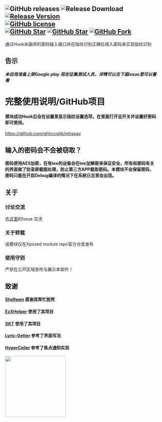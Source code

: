 ![GitHub releases](https://img.shields.io/github/downloads/Xposed-Modules-Repo/com.mihuashi.paybyfinger/total?label=LSPosed%20downloads&labelColor=F48FB1) ![Release Download](https://img.shields.io/github/downloads/ghhccghk/mhspay/total?style=flat-square) [![Release Version](https://img.shields.io/github/v/release/ghhccghk/mhspay?style=flat-square)](https://github.com/ghhccghk/mhspay/releases/latest)  
[![GitHub license](https://img.shields.io/github/license/ghhccghk/mhspay?style=flat-square)](https://github.com/ghhccghk/mhspay/LICENSE.md)  
[![GitHub Star](https://img.shields.io/github/stars/ghhccghk/mhspay?style=flat-square)](https://github.com/ghhccghk/mhspay/stargazers) [![GitHub Star](https://img.shields.io/github/stars/Xposed-Modules-Repo/com.mihuashi.paybyfinger?style=flat-square&label=LSPosed%20Star&labelColor=F48FB1)](https://github.com/Xposed-Modules-Repo/com.mihuashi.paybyfinger/stargazers)
[![GitHub Fork](https://img.shields.io/github/forks/ghhccghk/mhspay?style=flat-square)](https://github.com/ghhccghk/mhspay/network/members)
---
通过Hook米画师的密码输入接口并在指纹识别正确后填入密码来实现指纹识别
## 告示
##### 本应用准备上架Google play 现在征集测试人员，详情可以去下面issue里可以看看

# 完整使用说明/GitHub项目
#### 模块成功Hook后会在设置里显示指纹设置选项，在里面打开总开关并设置好密码即可使用。
https://github.com/ghhccghk/mhspay

## 输入的密码会不会被窃取？
#### 密码使用AES加密，在有tee的设备会在tee加解密来保证安全，所有和密码有关的界面做了防录屏截图处理，防止第三方APP截取密码。本模块不会保留密码，密码只能在开启Debug编译的情况下在系统日志里会出现。

## 关于
### 讨论交流
去[这里](https://github.com/ghhccghk/mhspay)的Issue 交流
### 关于转载
该模块仅在Xposed module repo官方仓库发布
### 使用守则
严禁在公开区域宣传与展示本软件！
## 致谢
#### [Shellwen](https://github.com/ShellWen) 感谢其帮忙脱壳
#### [EzXHelper](https://github.com/KyuubiRan/EzXHelper) 使用了其项目
#### [XKT](https://github.com/xiaowine/XKT) 使用了其项目
#### [Lyric-Getter](https://github.com/xiaowine/Lyric-Getter) 参考了界面写法
#### [HyperCeiler](https://github.com/ReChronoRain/HyperCeiler) 参考了焦点通知实现
[<img src="https://resources.jetbrains.com/storage/products/company/brand/logos/jb_beam.png" width="200"/>](https://www.jetbrains.com)


